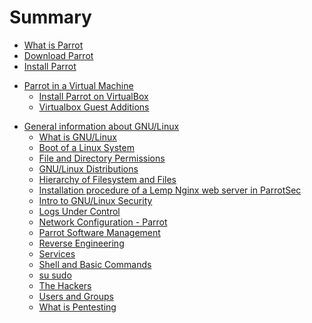 # Summary

- [What is Parrot](<./01.- What is Parrot.md>)
- [Download Parrot](<./02.- Download Parrot.md>)
- [Install Parrot](<./03.- Installation.md>)
<!-- 
- [Parrot on Docker](<./Parrot on Docker.md>)
- [What is Live Mode](<./04.- What is Live Mode.md>)
- [How to create a Live boot device](<./05.- How to create a Live boot device.md>)
    - [How to boot](<./06.- How to boot.md>)
    - [Parrot USB Live Persistence](<./07.- Parrot USB Live Persistence.md>)
-->
- [Parrot in a Virtual Machine]()
    - [Install Parrot on VirtualBox](<./08.- Install Parrot on VirtualBox.md>)
    - [Virtualbox Guest Additions](<./15.- Virtualbox Guest Additions.md>)
<!--
- [Dualboot with Windows](<./09.- Dualboot with Windows.md>)
- [Change MySQL - PostgreSQL Password](<./12.- Change MySQL - PostgreSQL Password.md>)
- [Supported WiFi devices](<./13.- Supported WiFi devices.md>)
- [Using a Nvidia GPU on Parrot]()
    - [Nvidia drivers](<./14.- Nvidia drivers.md>)
    - [Nvidia driver install](<./16.- Nvidia driver install.md>)
- [Metasploit Framework](<./17.- Metasploit Framework.md>)
- [Anonsurf](<./18.- Anonsurf.md>)
- [Compile a custom kernel](<./19.- Compile a custom kernel.md>)
- [Mirrors List](<./20.- Mirrors List.md>)
-->
- [General information about GNU/Linux]()
    - [What is GNU/Linux](<./21.- GNU-Linux basics.md>)
    - [Boot of a Linux System](<./Boot of a Linux System.md>)
    - [File and Directory Permissions](<./File and Directory Permissions.md>)
    - [GNU/Linux Distributions](<./GNU-Linux Distributions.md>)
    - [Hierarchy of Filesystem and Files](<./Hierarchy of Filesystem and Files.md>)
    - [Installation procedure of a Lemp Nginx web server in ParrotSec](<./Installation procedure of a Lemp Nginx web server in ParrotSec.md>)
    - [Intro to GNU/Linux Security](<./Intro to GNU-Linux Security.md>)
    - [Logs Under Control](<./Logs Under Control.md>)
    - [Network Configuration - Parrot](<./Network Configuration - Parrot.md>)
    - [Parrot Software Management](<./Parrot Software Management.md>)
    - [Reverse Engineering](<./Reverse Engineering.md>)
    - [Services](<./Services.md>)
    - [Shell and Basic Commands](<./Shell and Basic Commands.md>)
    - [su sudo](<./su_sudo.md>)
    - [The Hackers](<./The Hackers.md>)
    - [Users and Groups](<./Users and Groups.md>)
    - [What is Pentesting](<./What is Pentesting.md>)